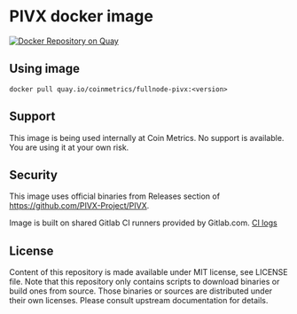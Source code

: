 # PIVX docker image

[![Docker Repository on Quay](https://quay.io/repository/coinmetrics/fullnode-pivx/status "Docker Repository on Quay")](https://quay.io/repository/coinmetrics/fullnode-pivx)

## Using image

```
docker pull quay.io/coinmetrics/fullnode-pivx:<version>
```

## Support

This image is being used internally at Coin Metrics. No support is available. You are using it at your own risk.

## Security

This image uses official binaries from Releases section of https://github.com/PIVX-Project/PIVX.

Image is built on shared Gitlab CI runners provided by Gitlab.com. [CI logs](https://gitlab.com/coinmetrics/fullnodes/pivx/pipelines)

## License

Content of this repository is made available under MIT license, see LICENSE file.
Note that this repository only contains scripts to download binaries or build ones from source.
Those binaries or sources are distributed under their own licenses.
Please consult upstream documentation for details.
